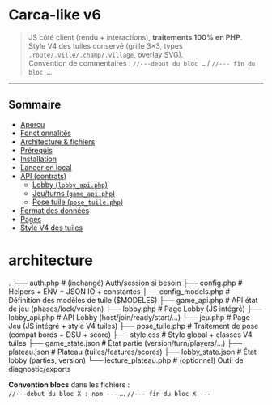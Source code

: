 # Carca-like v6

> JS côté client (rendu + interactions), **traitements 100% en PHP**.  
> Style V4 des tuiles conservé (grille 3×3, types `.route/.ville/.champ/.village`, overlay SVG).  
> Convention de commentaires : `//---debut du bloc …` / `//--- fin du bloc …`.

---

## Sommaire

- [Aperçu](#aperçu)
- [Fonctionnalités](#fonctionnalités)
- [Architecture & fichiers](#architecture--fichiers)
- [Prérequis](#prérequis)
- [Installation](#installation)
- [Lancer en local](#lancer-en-local)
- [API (contrats)](#api-contrats)
  - [Lobby (`lobby_api.php`)](#lobby-lobby_apiphp)
  - [Jeu/turns (`game_api.php`)](#jeuturns-game_apiphp)
  - [Pose tuile (`pose_tuile.php`)](#pose-tuile-pose_tuilephp)
- [Format des données](#format-des-données)
- [Pages](#pages)
- [Style V4 des tuiles](#st)
# architecture
.
├── auth.php # (inchangé) Auth/session si besoin
├── config.php # Helpers + ENV + JSON IO + constantes
├── config_models.php # Définition des modèles de tuile ($MODELES)
├── game_api.php # API état de jeu (phases/lock/version)
├── lobby.php # Page Lobby (JS intégré)
├── lobby_api.php # API Lobby (host/join/ready/start/...)
├── jeu.php # Page Jeu (JS intégré + style V4 tuiles)
├── pose_tuile.php # Traitement de pose (compat bords + DSU + score)
├── style.css # Style global + classes V4 tuiles
├── game_state.json # État partie (version/turn/players/...)
├── plateau.json # Plateau (tuiles/features/scores)
├── lobby_state.json # État lobby (parties, version)
└── lecture_plateau.php # (optionnel) Outil de diagnostic/exports


**Convention blocs** dans les fichiers :  
`//---debut du bloc X : nom ---` … `//--- fin du bloc X ---`
